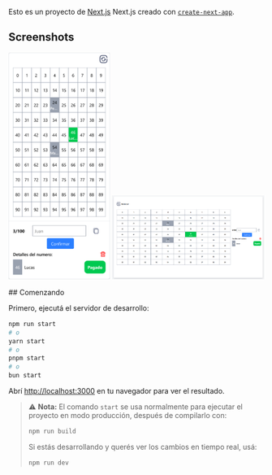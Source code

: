 Esto es un proyecto de [Next.js](https://nextjs.org) Next.js creado con [`create-next-app`](https://nextjs.org/docs/app/api-reference/cli/create-next-app).

## Screenshots

<p align="center">
  <img src="images/phone.png" alt="phone" width="200"/>
  <img src="images/pc.png" alt="pc" width="300"/>
</p>
## Comenzando

Primero, ejecutá el servidor de desarrollo:

```bash
npm run start
# o
yarn start
# o
pnpm start
# o
bun start
```

Abrí [http://localhost:3000](http://localhost:3000) en tu navegador para ver el resultado.

> ⚠️ **Nota:** El comando `start` se usa normalmente para ejecutar el proyecto en modo producción, después de compilarlo con:
>
> ```bash
> npm run build
> ```
>
> Si estás desarrollando y querés ver los cambios en tiempo real, usá:
>
> ```bash
> npm run dev
> ```

